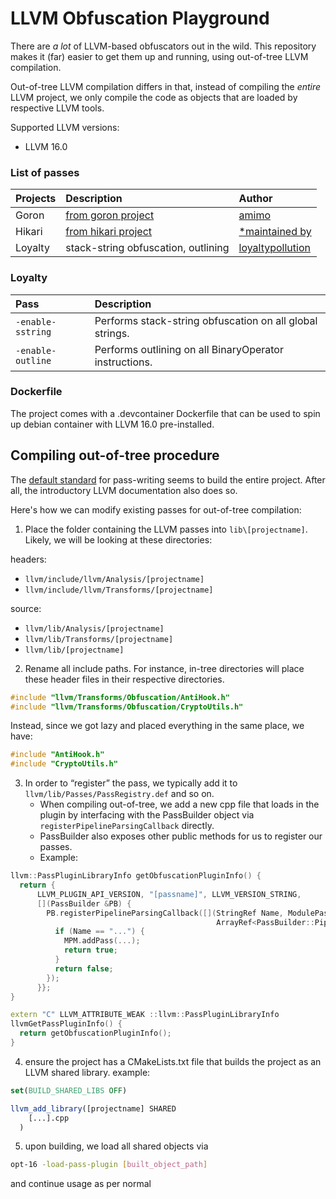 # LLVM Obfuscation Playground

There are *a lot* of LLVM-based obfuscators out in the wild. This repository makes it (far) easier to get them up and running, using out-of-tree LLVM compilation.

Out-of-tree LLVM compilation differs in that, instead of compiling the *entire* LLVM project, we only compile the code as objects that are loaded by respective LLVM tools.

Supported LLVM versions:
- LLVM 16.0

### List of passes

| Projects | Description                                                      | Author                                                  |
| :------- | :--------------------------------------------------------------- | :------------------------------------------------------ |
| Goron    | [from goron project](https://github.com/amimo/goron)             | [amimo](https://github.com/amimo)                       |
| Hikari   | [from hikari project](https://github.com/61bcdefg/Hikari-LLVM15) | [*maintained by](https://github.com/61bcdefg)           |
| Loyalty  | stack-string obfuscation, outlining                              | [loyaltypollution](https://github.com/loyaltypollution) |

### Loyalty
| Pass              | Description                                              |
| :---------------- | :------------------------------------------------------- |
| `-enable-sstring` | Performs stack-string obfuscation on all global strings. |
| `-enable-outline` | Performs outlining on all BinaryOperator instructions.   |


### Dockerfile

The project comes with a .devcontainer Dockerfile that can be used to spin up debian container with LLVM 16.0 pre-installed.

## Compiling out-of-tree procedure

The [default standard](https://llvm.org/docs/WritingAnLLVMNewPMPass.html) for pass-writing seems to build the entire project. After all, the introductory LLVM documentation also does so.

Here's how we can modify existing passes for out-of-tree compilation:
1. Place the folder containing the LLVM passes into `lib\[projectname]`. Likely, we will be looking at these directories:

headers:
- `llvm/include/llvm/Analysis/[projectname]`
- `llvm/include/llvm/Transforms/[projectname]`

source:
- `llvm/lib/Analysis/[projectname]`
- `llvm/lib/Transforms/[projectname]`
- `llvm/lib/[projectname]`
2. Rename all include paths. For instance, in-tree directories will place these header files in their respective directories.
```C
#include "llvm/Transforms/Obfuscation/AntiHook.h"
#include "llvm/Transforms/Obfuscation/CryptoUtils.h"
```
Instead, since we got lazy and placed everything in the same place, we have:
```C
#include "AntiHook.h"
#include "CryptoUtils.h"
```
3. In order to “register” the pass, we typically add it to `llvm/lib/Passes/PassRegistry.def` and so on.
    - When compiling out-of-tree, we add a new cpp file that loads in the plugin by interfacing with the PassBuilder object via `registerPipelineParsingCallback` directly. 
    - PassBuilder also exposes other public methods for us to register our passes.
    - Example:
```cpp
llvm::PassPluginLibraryInfo getObfuscationPluginInfo() {
  return {
      LLVM_PLUGIN_API_VERSION, "[passname]", LLVM_VERSION_STRING,
      [](PassBuilder &PB) {
        PB.registerPipelineParsingCallback([](StringRef Name, ModulePassManager &MPM,
                                              ArrayRef<PassBuilder::PipelineElement>) {
          if (Name == "...") {
            MPM.addPass(...);
            return true;
          }
          return false;
        });
      }};
}

extern "C" LLVM_ATTRIBUTE_WEAK ::llvm::PassPluginLibraryInfo
llvmGetPassPluginInfo() {
  return getObfuscationPluginInfo();
}
```
4. ensure the project has a CMakeLists.txt file that builds the project as an LLVM shared library. example:
```CMake
set(BUILD_SHARED_LIBS OFF)

llvm_add_library([projectname] SHARED
    [...].cpp
  )
```
5. upon building, we load all shared objects via
```bash
opt-16 -load-pass-plugin [built_object_path]
```
and continue usage as per normal